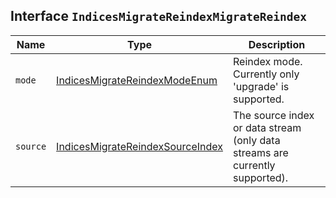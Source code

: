 ## Interface `IndicesMigrateReindexMigrateReindex`

| Name | Type | Description |
| - | - | - |
| `mode` | [IndicesMigrateReindexModeEnum](./IndicesMigrateReindexModeEnum.md) | Reindex mode. Currently only 'upgrade' is supported. |
| `source` | [IndicesMigrateReindexSourceIndex](./IndicesMigrateReindexSourceIndex.md) | The source index or data stream (only data streams are currently supported). |
